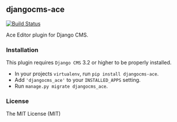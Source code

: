 ## djangocms-ace
[![Build Status](https://travis-ci.org/TigerND/djangocms-ace.svg?branch=master)](https://travis-ci.org/TigerND/djangocms-ace)

Ace Editor plugin for Django CMS.

### Installation

This plugin requires `Django CMS` 3.2 or higher to be properly installed.

* In your projects `virtualenv`, run ``pip install djangocms-ace``.
* Add ``'djangocms_ace'`` to your ``INSTALLED_APPS`` setting.
* Run ``manage.py migrate djangocms_ace``.

### License

The MIT License (MIT)

